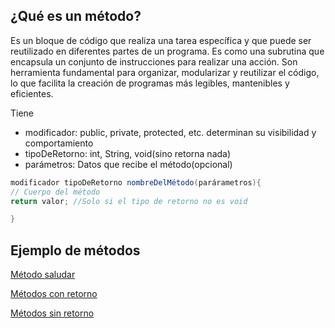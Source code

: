 ## ¿Qué es un método?

Es un bloque de código que realiza una tarea específica y que puede ser
reutilizado en diferentes partes de un programa. Es como una subrutina
que encapsula un conjunto de instrucciones para realizar una acción. Son herramienta fundamental para organizar, modularizar y reutilizar el código, lo que facilita la creación de programas más legibles, mantenibles y eficientes.

Tiene 
- modificador: public, private, protected, etc. determinan su visibilidad y comportamiento
- tipoDeRetorno: int, String, void(sino retorna nada)
- parámetros: Datos que recibe el método(opcional)

```java
modificador tipoDeRetorno nombreDelMétodo(parárametros){
// Cuerpo del método
return valor; //Solo si el tipo de retorno no es void

}

```
## Ejemplo de métodos 
[Método saludar](metodos.java)

[Métodos con retorno](12ParametrosRetornos/metodosConRetorno.java)

[Métodos sin retorno](metodosSinRetornos.java)